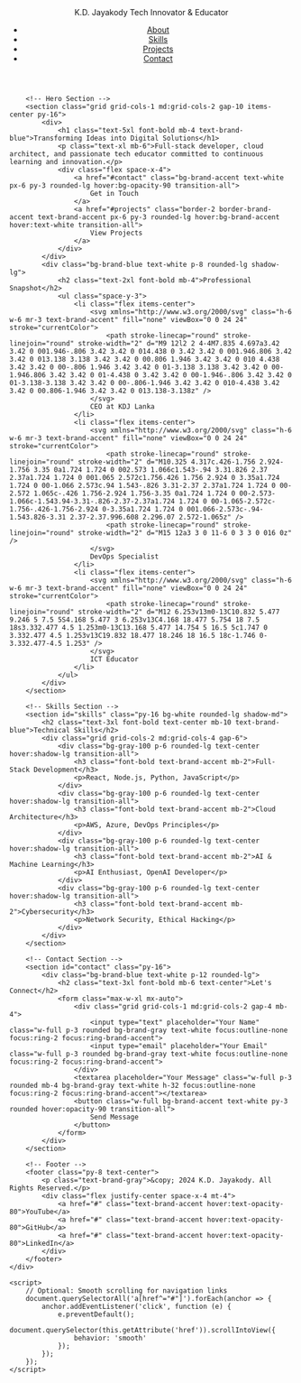 <!DOCTYPE html>
<html lang="en">
<head>
    <meta charset="UTF-8">
    <meta name="viewport" content="width=device-width, initial-scale=1.0">
    <title>K.D. Jayakody | Tech Innovator & Educator</title>
    <script src="https://cdn.tailwindcss.com"></script>
    <script>
        tailwind.config = {
            theme: {
                extend: {
                    colors: {
                        'brand-blue': '#2C3E50',
                        'brand-accent': '#3498DB',
                        'brand-gray': '#34495E'
                    }
                }
            }
        }
    </script>
</head>
<body class="bg-gray-100 text-brand-gray font-sans leading-normal tracking-normal">
    <div id="app" class="container mx-auto px-4 max-w-6xl">
        <!-- Header -->
        <header class="flex items-center justify-between py-8">
            <div class="text-3xl font-bold text-brand-blue">
                K.D. Jayakody
                <span class="block text-sm text-brand-accent">Tech Innovator & Educator</span>
            </div>
            <nav>
                <ul class="flex space-x-6">
                    <li><a href="#about" class="hover:text-brand-accent transition-colors">About</a></li>
                    <li><a href="#skills" class="hover:text-brand-accent transition-colors">Skills</a></li>
                    <li><a href="#projects" class="hover:text-brand-accent transition-colors">Projects</a></li>
                    <li><a href="#contact" class="hover:text-brand-accent transition-colors">Contact</a></li>
                </ul>
            </nav>
        </header>

        <!-- Hero Section -->
        <section class="grid grid-cols-1 md:grid-cols-2 gap-10 items-center py-16">
            <div>
                <h1 class="text-5xl font-bold mb-4 text-brand-blue">Transforming Ideas into Digital Solutions</h1>
                <p class="text-xl mb-6">Full-stack developer, cloud architect, and passionate tech educator committed to continuous learning and innovation.</p>
                <div class="flex space-x-4">
                    <a href="#contact" class="bg-brand-accent text-white px-6 py-3 rounded-lg hover:bg-opacity-90 transition-all">
                        Get in Touch
                    </a>
                    <a href="#projects" class="border-2 border-brand-accent text-brand-accent px-6 py-3 rounded-lg hover:bg-brand-accent hover:text-white transition-all">
                        View Projects
                    </a>
                </div>
            </div>
            <div class="bg-brand-blue text-white p-8 rounded-lg shadow-lg">
                <h2 class="text-2xl font-bold mb-4">Professional Snapshot</h2>
                <ul class="space-y-3">
                    <li class="flex items-center">
                        <svg xmlns="http://www.w3.org/2000/svg" class="h-6 w-6 mr-3 text-brand-accent" fill="none" viewBox="0 0 24 24" stroke="currentColor">
                            <path stroke-linecap="round" stroke-linejoin="round" stroke-width="2" d="M9 12l2 2 4-4M7.835 4.697a3.42 3.42 0 001.946-.806 3.42 3.42 0 014.438 0 3.42 3.42 0 001.946.806 3.42 3.42 0 013.138 3.138 3.42 3.42 0 00.806 1.946 3.42 3.42 0 010 4.438 3.42 3.42 0 00-.806 1.946 3.42 3.42 0 01-3.138 3.138 3.42 3.42 0 00-1.946.806 3.42 3.42 0 01-4.438 0 3.42 3.42 0 00-1.946-.806 3.42 3.42 0 01-3.138-3.138 3.42 3.42 0 00-.806-1.946 3.42 3.42 0 010-4.438 3.42 3.42 0 00.806-1.946 3.42 3.42 0 013.138-3.138z" />
                        </svg>
                        CEO at KDJ Lanka
                    </li>
                    <li class="flex items-center">
                        <svg xmlns="http://www.w3.org/2000/svg" class="h-6 w-6 mr-3 text-brand-accent" fill="none" viewBox="0 0 24 24" stroke="currentColor">
                            <path stroke-linecap="round" stroke-linejoin="round" stroke-width="2" d="M10.325 4.317c.426-1.756 2.924-1.756 3.35 0a1.724 1.724 0 002.573 1.066c1.543-.94 3.31.826 2.37 2.37a1.724 1.724 0 001.065 2.572c1.756.426 1.756 2.924 0 3.35a1.724 1.724 0 00-1.066 2.573c.94 1.543-.826 3.31-2.37 2.37a1.724 1.724 0 00-2.572 1.065c-.426 1.756-2.924 1.756-3.35 0a1.724 1.724 0 00-2.573-1.066c-1.543.94-3.31-.826-2.37-2.37a1.724 1.724 0 00-1.065-2.572c-1.756-.426-1.756-2.924 0-3.35a1.724 1.724 0 001.066-2.573c-.94-1.543.826-3.31 2.37-2.37.996.608 2.296.07 2.572-1.065z" />
                            <path stroke-linecap="round" stroke-linejoin="round" stroke-width="2" d="M15 12a3 3 0 11-6 0 3 3 0 016 0z" />
                        </svg>
                        DevOps Specialist
                    </li>
                    <li class="flex items-center">
                        <svg xmlns="http://www.w3.org/2000/svg" class="h-6 w-6 mr-3 text-brand-accent" fill="none" viewBox="0 0 24 24" stroke="currentColor">
                            <path stroke-linecap="round" stroke-linejoin="round" stroke-width="2" d="M12 6.253v13m0-13C10.832 5.477 9.246 5 7.5 5S4.168 5.477 3 6.253v13C4.168 18.477 5.754 18 7.5 18s3.332.477 4.5 1.253m0-13C13.168 5.477 14.754 5 16.5 5c1.747 0 3.332.477 4.5 1.253v13C19.832 18.477 18.246 18 16.5 18c-1.746 0-3.332.477-4.5 1.253" />
                        </svg>
                        ICT Educator
                    </li>
                </ul>
            </div>
        </section>

        <!-- Skills Section -->
        <section id="skills" class="py-16 bg-white rounded-lg shadow-md">
            <h2 class="text-3xl font-bold text-center mb-10 text-brand-blue">Technical Skills</h2>
            <div class="grid grid-cols-2 md:grid-cols-4 gap-6">
                <div class="bg-gray-100 p-6 rounded-lg text-center hover:shadow-lg transition-all">
                    <h3 class="font-bold text-brand-accent mb-2">Full-Stack Development</h3>
                    <p>React, Node.js, Python, JavaScript</p>
                </div>
                <div class="bg-gray-100 p-6 rounded-lg text-center hover:shadow-lg transition-all">
                    <h3 class="font-bold text-brand-accent mb-2">Cloud Architecture</h3>
                    <p>AWS, Azure, DevOps Principles</p>
                </div>
                <div class="bg-gray-100 p-6 rounded-lg text-center hover:shadow-lg transition-all">
                    <h3 class="font-bold text-brand-accent mb-2">AI & Machine Learning</h3>
                    <p>AI Enthusiast, OpenAI Developer</p>
                </div>
                <div class="bg-gray-100 p-6 rounded-lg text-center hover:shadow-lg transition-all">
                    <h3 class="font-bold text-brand-accent mb-2">Cybersecurity</h3>
                    <p>Network Security, Ethical Hacking</p>
                </div>
            </div>
        </section>

        <!-- Contact Section -->
        <section id="contact" class="py-16">
            <div class="bg-brand-blue text-white p-12 rounded-lg">
                <h2 class="text-3xl font-bold mb-6 text-center">Let's Connect</h2>
                <form class="max-w-xl mx-auto">
                    <div class="grid grid-cols-1 md:grid-cols-2 gap-4 mb-4">
                        <input type="text" placeholder="Your Name" class="w-full p-3 rounded bg-brand-gray text-white focus:outline-none focus:ring-2 focus:ring-brand-accent">
                        <input type="email" placeholder="Your Email" class="w-full p-3 rounded bg-brand-gray text-white focus:outline-none focus:ring-2 focus:ring-brand-accent">
                    </div>
                    <textarea placeholder="Your Message" class="w-full p-3 rounded mb-4 bg-brand-gray text-white h-32 focus:outline-none focus:ring-2 focus:ring-brand-accent"></textarea>
                    <button class="w-full bg-brand-accent text-white py-3 rounded hover:opacity-90 transition-all">
                        Send Message
                    </button>
                </form>
            </div>
        </section>

        <!-- Footer -->
        <footer class="py-8 text-center">
            <p class="text-brand-gray">&copy; 2024 K.D. Jayakody. All Rights Reserved.</p>
            <div class="flex justify-center space-x-4 mt-4">
                <a href="#" class="text-brand-accent hover:text-opacity-80">YouTube</a>
                <a href="#" class="text-brand-accent hover:text-opacity-80">GitHub</a>
                <a href="#" class="text-brand-accent hover:text-opacity-80">LinkedIn</a>
            </div>
        </footer>
    </div>

    <script>
        // Optional: Smooth scrolling for navigation links
        document.querySelectorAll('a[href^="#"]').forEach(anchor => {
            anchor.addEventListener('click', function (e) {
                e.preventDefault();
                document.querySelector(this.getAttribute('href')).scrollIntoView({
                    behavior: 'smooth'
                });
            });
        });
    </script>
</body>
</html>
